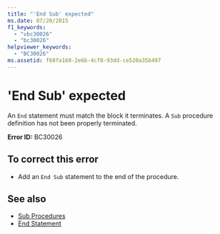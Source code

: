 ```yaml
---
title: "'End Sub' expected"
ms.date: 07/20/2015
f1_keywords: 
  - "vbc30026"
  - "bc30026"
helpviewer_keywords: 
  - "BC30026"
ms.assetid: f60fa169-2e6b-4cf8-93dd-ce520a35b497
---
```

# 'End Sub' expected
An `End` statement must match the block it terminates. A `Sub` procedure definition has not been properly terminated.  
  
 **Error ID:** BC30026  
  
## To correct this error  
  
- Add an `End Sub` statement to the end of the procedure.  
  
## See also

- [Sub Procedures](../../visual-basic/programming-guide/language-features/procedures/sub-procedures.md)
- [End Statement](../../visual-basic/language-reference/statements/end-statement.md)
